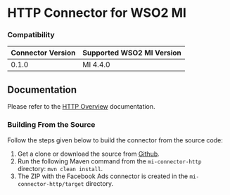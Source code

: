 # HTTP Connector for WSO2 MI

### Compatibility

| Connector Version | Supported WSO2 MI Version |
|-------------------|---------------------------|
| 0.1.0             | MI 4.4.0                  |


## Documentation

Please refer to the [HTTP Overview](https://mi.docs.wso2.com/en/latest/reference/connectors/http-connector/http-overview/) documentation.

### Building From the Source

Follow the steps given below to build the connector from the source code:

1. Get a clone or download the source from [Github](https://github.com/wso2-extensions/mi-connector-http/).
2. Run the following Maven command from the `mi-connector-http` directory: `mvn clean install`.
3. The ZIP with the Facebook Ads connector is created in the `mi-connector-http/target` directory.
